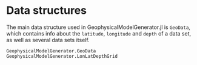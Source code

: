 # Data structures

The main data structure used in GeophysicalModelGenerator.jl is `GeoData`, which contains info about the `latitude`, `longitude` and `depth` of a data set, as well as several data sets itself.

```@docs
GeophysicalModelGenerator.GeoData
GeophysicalModelGenerator.LonLatDepthGrid
```
